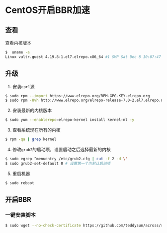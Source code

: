 # CentOS开启BBR加速

## 查看
查看内核版本
```bash
$  uname -a
Linux vultr.guest 4.19.8-1.el7.elrepo.x86_64 #1 SMP Sat Dec 8 10:07:47 EST 2018 x86_64 x86_64 x86_64 GNU/Linux
```

## 升级
1. 安装`eprl`源
```bash
$ sudo rpm --import https://www.elrepo.org/RPM-GPG-KEY-elrepo.org
$ sudo rpm -Uvh http://www.elrepo.org/elrepo-release-7.0-2.el7.elrepo.noarch.rpm
```
2. 安装最新的内核版本
```bash
$ sudo yum --enablerepo=elrepo-kernel install kernel-ml -y
```
3. 查看系统现在所有的内核
```bash
$ rpm -qa | grep kernel
```
4. 修改`grub2`的启动项，设置启动之后选择最新的内核
```bash
$ sudo egrep ^menuentry /etc/grub2.cfg | cut -f 2 -d \'
$ sudo grub2-set-default 0 # 设置第一个为默认启动项
```
5. 重启机器
```bash
$ sudo reboot
```

## 开启BBR

### 一键安装脚本
```bash
$ sudo wget --no-check-certificate https://github.com/teddysun/across/raw/master/bbr.sh && chmod +x bbr.sh && ./bbr.sh
```
